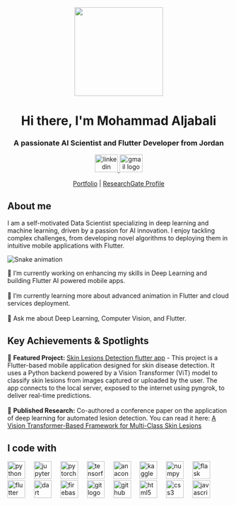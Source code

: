 <div align="center">
  <img height="200" src="https://media4.giphy.com/media/v1.Y2lkPTc5MGI3NjExZW8yaHMydjhvMXFkcmF3bGUxZnJib3g5a2I2dDNoZHlkM282aGhydyZlcD12MV9pbnRlcm5hbF9naWZfYnlfaWQmY3Q9Zw/fZoKDBwdbILBjhtXZD/giphy.gif"  />
</div>

<h1 align="center">Hi there, I'm Mohammad Aljabali</h1>

<h3 align="center">A passionate AI Scientist and Flutter Developer from Jordan</h3>

<div align="center">
  <a href="https://www.linkedin.com/in/aljabali89m/" target="_blank">
    <img src="https://raw.githubusercontent.com/maurodesouza/profile-readme-generator/master/src/assets/icons/social/linkedin/default.svg" width="52" height="40" alt="linkedin logo"  />
  </a>
  <a href="mailto:aljabali89m@gmail.com" target="_blank">
    <img src="https://raw.githubusercontent.com/maurodesouza/profile-readme-generator/master/src/assets/icons/social/gmail/default.svg" width="52" height="40" alt="gmail logo"  />
  </a>
</div>

<p align="center">
  <a href="https://mohammad-aljabali.vercel.app/" target="_blank">Portfolio</a> | 
  <a href="https://www.researchgate.net/profile/Mohammad-Aljabali" target="_blank">ResearchGate Profile</a>
</p>

<h2 align="left">About me</h2>

<p align="left">I am a self-motivated Data Scientist specializing in deep learning and machine learning, driven by a passion for AI innovation. I enjoy tackling complex challenges, from developing novel algorithms to deploying them in intuitive mobile applications with Flutter.</p>

<img src="https://raw.githubusercontent.com/ALJABALI89M/ALJABALI89M/output/snake.svg" alt="Snake animation" />

<p align="left">
  🔭 I’m currently working on enhancing my skills in Deep Learning and building Flutter AI powered mobile apps.<br><br>
  🌱 I’m currently learning more about advanced animation in Flutter and cloud services deployment.<br><br>
  💬 Ask me about Deep Learning, Computer Vision, and Flutter.
</p>

<h2 align="left">Key Achievements & Spotlights</h2>

<p align="left">
  📱 <strong>Featured Project:</strong> <a href="https://github.com/aljabali89m/Skin-Lesions-Detection-flutter-app" target="_blank">Skin Lesions Detection flutter app</a> - This project is a Flutter-based mobile application designed for skin disease detection. It uses a Python backend powered by a Vision Transformer (ViT) model to classify skin lesions from images captured or uploaded by the user. The app connects to the local server, exposed to the internet using pyngrok, to deliver real-time predictions.<br><br>
  📄 <strong>Published Research:</strong> Co-authored a conference paper on the application of deep learning for automated lesion detection. You can read it here: <a href="https://www.researchgate.net/publication/392896407" target="_blank">A Vision Transformer-Based Framework for Multi-Class Skin Lesions</a>
</p>

<h2 align="left">I code with</h2>

<div align="left">
  <img src="https://cdn.jsdelivr.net/gh/devicons/devicon/icons/python/python-original.svg" height="40" alt="python logo"  />
  <img width="12" />
  <img src="https://cdn.jsdelivr.net/gh/devicons/devicon/icons/jupyter/jupyter-original.svg" height="40" alt="jupyter logo"  />
  <img width="12" />
  <img src="https://cdn.jsdelivr.net/gh/devicons/devicon/icons/pytorch/pytorch-original.svg" height="40" alt="pytorch logo"  />
  <img width="12" />
  <img src="https://cdn.jsdelivr.net/gh/devicons/devicon/icons/tensorflow/tensorflow-original.svg" height="40" alt="tensorflow logo"  />
  <img width="12" />
  <img src="https://cdn.jsdelivr.net/gh/devicons/devicon/icons/anaconda/anaconda-original.svg" height="40" alt="anaconda logo"  />
  <img width="12" />
  <img src="https://cdn.jsdelivr.net/gh/devicons/devicon/icons/kaggle/kaggle-original.svg" height="40" alt="kaggle logo"  />
  <img width="12" />
  <img src="https://cdn.jsdelivr.net/gh/devicons/devicon/icons/numpy/numpy-original.svg" height="40" alt="numpy logo"  />
  <img width="12" />
  <img src="https://cdn.jsdelivr.net/gh/devicons/devicon/icons/flask/flask-original.svg" height="40" alt="flask logo"  />
  <img width="12" />
  <img src="https://cdn.jsdelivr.net/gh/devicons/devicon/icons/flutter/flutter-original.svg" height="40" alt="flutter logo"  />
  <img width="12" />
  <img src="https://cdn.jsdelivr.net/gh/devicons/devicon/icons/dart/dart-original.svg" height="40" alt="dart logo"  />
  <img width="12" />
  <img src="https://cdn.jsdelivr.net/gh/devicons/devicon/icons/firebase/firebase-plain.svg" height="40" alt="firebase logo"  />
  <img width="12" />
  <img src="https://cdn.jsdelivr.net/gh/devicons/devicon/icons/git/git-original.svg" height="40" alt="git logo"  />
  <img width="12" />
  <img src="https://cdn.jsdelivr.net/gh/devicons/devicon/icons/github/github-original.svg" height="40" alt="github logo"  />
  <img width="12" />
  <img src="https://cdn.jsdelivr.net/gh/devicons/devicon/icons/html5/html5-original.svg" height="40" alt="html5 logo"  />
  <img width="12" />
  <img src="https://cdn.jsdelivr.net/gh/devicons/devicon/icons/css3/css3-original.svg" height="40" alt="css3 logo"  />
  <img width="12" />
  <img src="https://cdn.jsdelivr.net/gh/devicons/devicon/icons/javascript/javascript-original.svg" height="40" alt="javascript logo"  />
</div>
